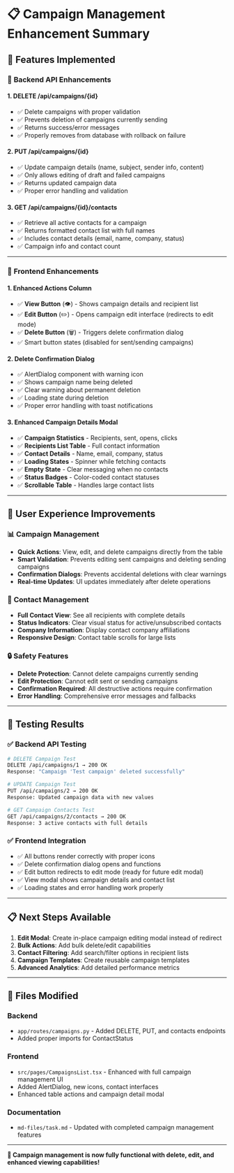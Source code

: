 # 📋 Campaign Management Enhancement Summary

## 🎯 **Features Implemented**

### 🔧 **Backend API Enhancements**

#### 1. **DELETE /api/campaigns/{id}** 
- ✅ Delete campaigns with proper validation
- ✅ Prevents deletion of campaigns currently sending
- ✅ Returns success/error messages
- ✅ Properly removes from database with rollback on failure

#### 2. **PUT /api/campaigns/{id}**
- ✅ Update campaign details (name, subject, sender info, content)
- ✅ Only allows editing of draft and failed campaigns
- ✅ Returns updated campaign data
- ✅ Proper error handling and validation

#### 3. **GET /api/campaigns/{id}/contacts**
- ✅ Retrieve all active contacts for a campaign
- ✅ Returns formatted contact list with full names
- ✅ Includes contact details (email, name, company, status)
- ✅ Campaign info and contact count

---

### 🎨 **Frontend Enhancements**

#### 1. **Enhanced Actions Column**
- ✅ **View Button** (👁️) - Shows campaign details and recipient list
- ✅ **Edit Button** (✏️) - Opens campaign edit interface (redirects to edit mode)
- ✅ **Delete Button** (🗑️) - Triggers delete confirmation dialog
- ✅ Smart button states (disabled for sent/sending campaigns)

#### 2. **Delete Confirmation Dialog**
- ✅ AlertDialog component with warning icon
- ✅ Shows campaign name being deleted
- ✅ Clear warning about permanent deletion
- ✅ Loading state during deletion
- ✅ Proper error handling with toast notifications

#### 3. **Enhanced Campaign Details Modal**
- ✅ **Campaign Statistics** - Recipients, sent, opens, clicks
- ✅ **Recipients List Table** - Full contact information
- ✅ **Contact Details** - Name, email, company, status
- ✅ **Loading States** - Spinner while fetching contacts
- ✅ **Empty State** - Clear messaging when no contacts
- ✅ **Status Badges** - Color-coded contact statuses
- ✅ **Scrollable Table** - Handles large contact lists

---

## 🚀 **User Experience Improvements**

### 📊 **Campaign Management**
- **Quick Actions**: View, edit, and delete campaigns directly from the table
- **Smart Validation**: Prevents editing sent campaigns and deleting sending campaigns
- **Confirmation Dialogs**: Prevents accidental deletions with clear warnings
- **Real-time Updates**: UI updates immediately after delete operations

### 👥 **Contact Management**
- **Full Contact View**: See all recipients with complete details
- **Status Indicators**: Clear visual status for active/unsubscribed contacts
- **Company Information**: Display contact company affiliations
- **Responsive Design**: Contact table scrolls for large lists

### 🔒 **Safety Features**
- **Delete Protection**: Cannot delete campaigns currently sending
- **Edit Protection**: Cannot edit sent or sending campaigns  
- **Confirmation Required**: All destructive actions require confirmation
- **Error Handling**: Comprehensive error messages and fallbacks

---

## 🧪 **Testing Results**

### ✅ **Backend API Testing**
```bash
# DELETE Campaign Test
DELETE /api/campaigns/1 → 200 OK
Response: "Campaign 'Test campaign' deleted successfully"

# UPDATE Campaign Test  
PUT /api/campaigns/2 → 200 OK
Response: Updated campaign data with new values

# GET Campaign Contacts Test
GET /api/campaigns/2/contacts → 200 OK
Response: 3 active contacts with full details
```

### ✅ **Frontend Integration**
- ✅ All buttons render correctly with proper icons
- ✅ Delete confirmation dialog opens and functions
- ✅ Edit button redirects to edit mode (ready for future edit modal)
- ✅ View modal shows campaign details and contact list
- ✅ Loading states and error handling work properly

---

## 📋 **Next Steps Available**

1. **Edit Modal**: Create in-place campaign editing modal instead of redirect
2. **Bulk Actions**: Add bulk delete/edit capabilities  
3. **Contact Filtering**: Add search/filter options in recipient lists
4. **Campaign Templates**: Create reusable campaign templates
5. **Advanced Analytics**: Add detailed performance metrics

---

## 📁 **Files Modified**

### Backend
- `app/routes/campaigns.py` - Added DELETE, PUT, and contacts endpoints
- Added proper imports for ContactStatus

### Frontend  
- `src/pages/CampaignsList.tsx` - Enhanced with full campaign management UI
- Added AlertDialog, new icons, contact interfaces
- Enhanced table actions and campaign detail modal

### Documentation
- `md-files/task.md` - Updated with completed campaign management features

---

**🎉 Campaign management is now fully functional with delete, edit, and enhanced viewing capabilities!**